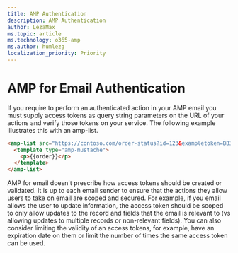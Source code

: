```yaml
---
title: AMP Authentication
description: AMP Authentication
author: LezaMax
ms.topic: article
ms.technology: o365-amp
ms.author: humlezg
localization_priority: Priority
---
```

# AMP for Email Authentication

If you require to perform an authenticated action in your AMP email you must supply access tokens as query string parameters on the URL of your actions and verify those tokens on your service.  The following example illustrates this with an amp-list. 

```html
<amp-list src="https://contoso.com/order-status?id=123&exampletoken=BB34X21F" height="200">
  <template type="amp-mustache">
    <p>{{order}}</p>
  </template>
</amp-list>
```

AMP for email doesn't prescribe how access tokens should be created or validated. It is up to each email sender to ensure that the actions they allow users to take on email are scoped and secured. For example, if you email allows the user to update information, the access token should be scoped to only allow updates to the record and fields that the email is relevant to (vs allowing updates to multiple records or non-relevant fields). You can also consider limiting the validity of an access tokens, for example, have an expiration date on them or limit the number of times the same access token can be used.

